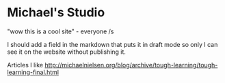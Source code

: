 # Michael's Studio

"wow this is a cool site" - everyone /s

I should add a field in the markdown that puts it in draft mode so only I can see it on the website without publishing it.


Articles I like
http://michaelnielsen.org/blog/archive/tough-learning/tough-learning-final.html

